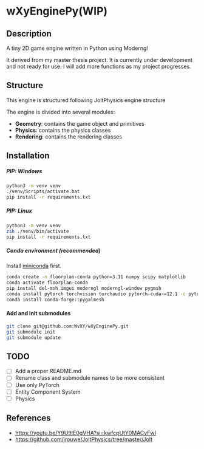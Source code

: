 # wXyEnginePy(WIP)

## Description
A tiny 2D game engine written in Python using Moderngl

It derived from my master thesis project.
It is currently under development and not ready for use.
I will add more functions as my project progresses.

## Structure

This engine is structured following JoltPhysics engine structure

The engine is divided into several modules:
- **Geometry**: contains the game object and primitives
- **Physics**: contains the physics classes 
- **Rendering**: contains the rendering classes 

## Installation
##### PIP: Windows
```zsh
python3 -m venv venv
./venv/Scripts/activate.bat
pip install -r requirements.txt
```

##### PIP: Linux
```zsh
python3 -m venv venv
zsh ./venv/bin/activate
pip install -r requirements.txt
```

##### Conda environment (recommended)
Install [miniconda](https://docs.conda.io/en/latest/miniconda.html) first.
```zsh
conda create -n floorplan-conda python=3.11 numpy scipy matplotlib
conda activate floorplan-conda
pip install del-msh imgui moderngl moderngl-window pygmsh
conda install pytorch torchvision torchaudio pytorch-cuda>=12.1 -c pytorch -c nvidia
conda install conda-forge::pygalmesh 
```

#### Add and init submodules
```zsh
git clone git@github.com:WvXY/wXyEnginePy.git
git submodule init
git submodule update
```

## TODO
- [ ] Add a proper README.md
- [ ] Rename class and submodule names to be more consistent
- [ ] Use only PyTorch
- [ ] Entity Component System
- [ ] Physics

## References
- https://youtu.be/Y9U9IE0gVHA?si=kwfcpUtY0MACyFwI
- https://github.com/jrouwe/JoltPhysics/tree/master/Jolt
